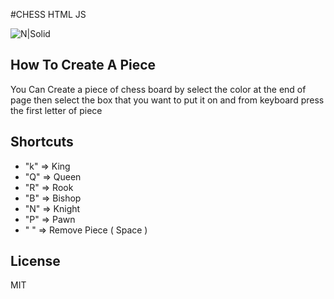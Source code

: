 #CHESS HTML JS 

![N|Solid](https://github.com/peter-tharwat/chess-html-js/blob/master/images/nb.png)

## How To Create A Piece
You Can Create a piece of chess board by select the color at the end of page
then select the box that you want to put it on 
and from keyboard press the first letter of piece

## Shortcuts

- "k" => King
- "Q" => Queen
- "R" => Rook
- "B" => Bishop
- "N" => Knight
- "P" => Pawn 
- " " => Remove Piece ( Space )

## License
MIT